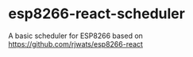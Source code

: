 # esp8266-react-scheduler
A basic scheduler for ESP8266 based on https://github.com/rjwats/esp8266-react
